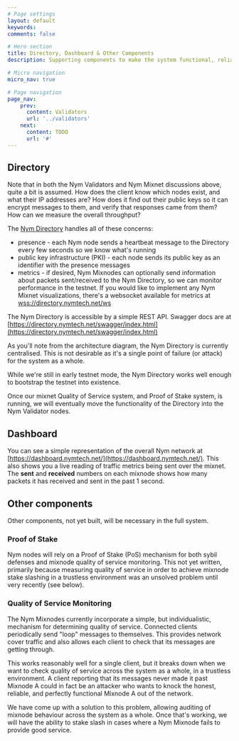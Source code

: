 ```yaml
---
# Page settings
layout: default
keywords:
comments: false

# Hero section
title: Directory, Dashboard & Other Components
description: Supporting components to make the system functional, reliable and incentivized

# Micro navigation
micro_nav: true

# Page navigation
page_nav:
    prev:
      content: Validators
      url: '../validators'
    next:
      content: TODO
      url: '#'
---
```


## Directory

Note that in both the Nym Validators and Nym Mixnet discussions above, quite a bit is assumed. How does the client know which nodes exist, and what their IP addresses are? How does it find out their public keys so it can encrypt messages to them, and verify that responses came from them? How can we measure the overall throughput?

The [Nym Directory](https://github.com/nymtech/nym-directory) handles all of these concerns:

* presence - each Nym node sends a heartbeat message to the Directory every few seconds so we know what's running
* public key infrastructure (PKI) - each node sends its public key as an identifier with the presence messages
* metrics - if desired, Nym Mixnodes can optionally send information about packets sent/received to the Nym Directory, so we can monitor performance in the testnet. If you would like to implement any Nym Mixnet visualizations, there's a websocket available for metrics at [wss://directory.nymtech.net/ws](wss://directory.nymtech.net/ws)

The Nym Directory is accessible by a simple REST API. Swagger docs are at [https://directory.nymtech.net/swagger/index.html](https://directory.nymtech.net/swagger/index.html)

As you'll note from the architecture diagram, the Nym Directory is currently centralised. This is not desirable as it's a single point of failure (or attack) for the system as a whole.

While we're still in early testnet mode, the Nym Directory works well enough to bootstrap the testnet into existence.

Once our mixnet Quality of Service system, and Proof of Stake system, is running, we will eventually move the functionality of the Directory into the Nym Validator nodes.

## Dashboard

You can see a simple representation of the overall Nym network at [https://dashboard.nymtech.net/](https://dashboard.nymtech.net/). This also shows you a live reading of traffic metrics being sent over the mixnet. The **sent** and **received** numbers on each mixnode shows how many packets it has received and sent in the past 1 second.

## Other components

Other components, not yet built, will be necessary in the full system.

### Proof of Stake

Nym nodes will rely on a Proof of Stake (PoS) mechanism for both sybil defenses and mixnode quality of service monitoring. This not yet written, primarily because measuring quality of service in order to achieve mixnode stake slashing in a trustless environment was an unsolved problem until very recently (see below).

### Quality of Service Monitoring

The Nym Mixnodes currently incorporate a simple, but individualistic, mechanism for determining quality of service. Connected clients periodically send "loop" messages to themselves. This provides network cover traffic and also allows each client to check that its messages are getting through.

This works reasonably well for a single client, but it breaks down when we want to check quality of service across the system as a whole, in a trustless environment. A client reporting that its messages never made it past Mixnode A could in fact be an attacker who wants to knock the honest, reliable, and perfectly functional Mixnode A out of the network.

We have come up with a solution to this problem, allowing auditing of mixnode behaviour across the system as a whole. Once that's working, we will have the ability to stake slash in cases where a Nym Mixnode fails to provide good service.
